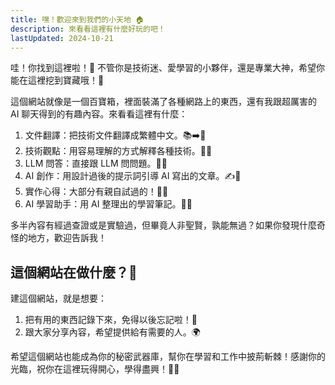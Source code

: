 ```yaml
---
title: 嘿！歡迎來到我們的小天地 🏠
description: 來看看這裡有什麼好玩的吧！
lastUpdated: 2024-10-21
---
```


哇！你找到這裡啦！👋 不管你是技術迷、愛學習的小夥伴，還是專業大神，希望你能在這裡挖到寶藏哦！💎

這個網站就像是一個百寶箱，裡面裝滿了各種網路上的東西，還有我跟超厲害的 AI 聊天得到的有趣內容。來看看這裡有什麼：

1. 文件翻譯：把技術文件翻譯成繁體中文。📚➡️📖
2. 技術觀點：用容易理解的方式解釋各種技術。🧠💡
3. LLM 問答：直接跟 LLM 問問題。🤖💬
4. AI 創作：用設計過後的提示詞引導 AI 寫出的文章。✍️🎨
5. 實作心得：大部分有親自試過的！🧪✅
6. AI 學習助手：用 AI 整理出的學習筆記。📝🚀

多半內容有經過查證或是實驗過，但畢竟人非聖賢，孰能無過？如果你發現什麼奇怪的地方，歡迎告訴我！

## 這個網站在做什麼？🤔

建這個網站，就是想要：

1. 把有用的東西記錄下來，免得以後忘記啦！📝
2. 跟大家分享內容，希望提供給有需要的人。🌍


希望這個網站也能成為你的秘密武器庫，幫你在學習和工作中披荊斬棘！感謝你的光臨，祝你在這裡玩得開心，學得盡興！🎉🚀
